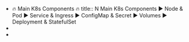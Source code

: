 - 🔥 Main K8s Components 🔥
  title:: N Main K8s Components
  ► Node & Pod
  ► Service & Ingress
  ► ConfigMap & Secret
  ► Volumes
  ► Deployment & StatefulSet
-
-